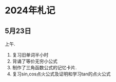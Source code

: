 # 2024年札记
## 5月23日
上午.
1. 复习旧单词半小时
2. 背诵了等价无穷小公式
3. 制作了三角函数公式的记忆卡片. 
4. 复习sin,cos点火公式及证明和学习tan的点火公式
